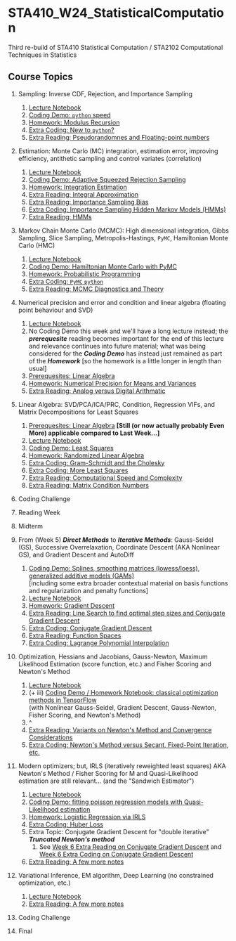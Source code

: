 # STA410_W24_StatisticalComputation
Third re-build of STA410 Statistical Computation / STA2102 Computational Techniques in Statistics

## Course Topics

1. Sampling: Inverse CDF, Rejection, and Importance Sampling
    1. [Lecture Notebook](Week1/STA410_W24_Week1_Lecture_Sampling.ipynb)
    2. [Coding Demo: `python` speed](Week1/STA410_W24_Week1_CodingDemo_MemoryUsage.ipynb)
    3. [Homework: Modulus ](Week1/STA410_W24_Week1_Homework_ModulusRecursion.ipynb)[Recursion](https://www.google.com/search?q=recursion)
    4. [Extra Coding: New to `python`?](Week1/STA410_W24_Week1_NewToPython_IntegerBinaryRepresentation.ipynb)
    5. [Extra Reading: Pseudorandomnes and Floating-point numbers](Week1/STA410_W24_Week1_Extra_PseudorandomnesAndComputerRepresentation.ipynb)
2. Estimation: Monte Carlo (MC) integration, estimation error, improving efficiency, antithetic sampling and control variates (correlation) 
    1. [Lecture Notebook](Week2/STA410_W24_Week2_Lecture_Estimation.ipynb)
    2. [Coding Demo: Adaptive Squeezed Rejection Sampling](Week2/STA410_W24_Week2_Demo_AdaptiveRejectionSampling.ipynb)
    3. [Homework: Integration Estimation](Week2/STA410_W24_Week2_Homework_EstimationViaSampling.ipynb)
    4. [Extra Reading: Integral Approximation](Week2/STA410_W24_Week2_Extra_IntegralApproximation.ipynb)       
    5. [Extra Reading: Importance Sampling Bias](Week2/STA410_W24_Week2_Extra_ImportanceSamplingBias.ipynb)
    6. [Extra Coding: Importance Sampling Hidden Markov Models (HMMs)](Week2/STA410_W24_Week2_Extra_AdvancedPython_ImportanceSamplingHMMs.ipynb)
    7. [Extra Reading: HMMs](Week2/STA410_W24_Week2_Extra_XiaoxuanHan_HMM_LikelihoodStateInference_ForwardViterbiBaum-Welch.pptx)
3. Markov Chain Monte Carlo (MCMC): High dimensional integration, Gibbs Sampling, Slice Sampling, Metropolis-Hastings, `PyMC`, Hamiltonian Monte Carlo (HMC)
    1. [Lecture Notebook](Week3/STA410_W24_Week3_Lecture_HighDimentionalIntegration.ipynb)
    2. [Coding Demo: Hamiltonian Monte Carlo with PyMC](Week3/STA410_W24_Week3_Demo_HMCwithPyMC.ipynb)
    3. [Homework: Probabilistic Programming](Week3/STA410_W24_Week3_Homework_ProbabilisticProgrammingPyMC.ipynb)
    4. [Extra Coding: `PyMC` `python`](Week3/STA410_W24_Week3_Extra_PyMCPython_ProbabilisticProgramming.ipynb)
    5. [Extra Reading: MCMC Diagnostics and Theory](Week3/STA410_W24_Week3_Extra_MCMCdiagnosticsAndTheory.ipynb)
4. Numerical precision and error and condition and linear algebra (floating point behaviour and SVD)
    1. [Lecture Notebook](Week4/STA410_W24_Week4_Lecture_NumericalErrors.ipynb)
    2. No Coding Demo this week and we'll have a long lecture instead; the ***prerequesite*** reading becomes important for the end of this lecture and relevance continues into future material; what was being considered for the ***Coding Demo*** has instead just remained as part of the ***Homework*** [so the homework is a little longer in length than usual]
    3. [Prerequesites: Linear Algebra](Week4/STA410_W24_Week4_Prerequesite_LinearAlgebra.ipynb)
    4. [Homework: Numerical Precision for Means and Variances](Week4/STA410_W24_Week4_Homework_AdditionVariance.ipynb)
    5. [Extra Reading: Analog versus Digital Arithmatic](Week4/STA410_W24_Week4_Extra_AnalogVsDigital_BitstringArithmatic_GracefulUnderflow.ipynb)
5. Linear Algebra: SVD/PCA/ICA/PRC, Condition, Regression VIFs, and Matrix Decompositions for Least Squares
    1. [Prerequesites: Linear Algebra](Week4/STA410_W24_Week4_Prerequesite_LinearAlgebra.ipynb) **[Still (or now actually probably Even More) applicable compared to Last Week...]**
    2. [Lecture Notebook](Week5/STA410_W24_Week5_Lecture_UsingLinearAlgebra.ipynb)
    3. [Coding Demo: Least Squares](Week5/STA410_W24_Week5_Demo_LeastSquares.ipynb)
    4. [Homework: Randomized Linear Algebra](Week5/STA410_W24_Week5_Homework_RandomizedLinearAlgebra.ipynb)
    5. [Extra Coding: Gram-Schmidt and the Cholesky](Week5/STA410_W24_Week5_Extra_LinearAlgebraAlgorithms.ipynb)
    6. [Extra Coding: More Least Squares](Week5/STA410_W24_Week5_Extra_MoreLeastSquares.ipynb)
    7. [Extra Reading: Computational Speed and Complexity](Week5/STA410_W24_Week5_Extra_SpeedAndBigOAlgorithmicComplexity.ipynb)
    8. [Extra Reading: Matrix Condition Numbers](Week5/STA410_W24_Week5_Extra_DerivingMatrixCondition.ipynb)
6. Coding Challenge
7. Reading Week
8. Midterm
9. From (Week 5) ***Direct Methods*** to ***Iterative Methods***: Gauss-Seidel (GS), Successive Overrelaxation, Coordinate Descent (AKA Nonlinear GS), and Gradient Descent and AutoDiff
    1. [Coding Demo: Splines, smoothing matrices (lowess/loess), generalized additive models (GAMs)](Week6/STA410_W24_Week6_Demo_FunctionRepresentation.ipynb)<br>[including some extra broader contextual material on basis functions and regularization and penalty functions]
    2. [Lecture Notebook](Week6/STA410_W24_Week6_Lecture_IterativeMethods.ipynb) 
    3. [Homework: Gradient Descent](Week6/STA410_W24_Week6_Homework_GradientDescent.ipynb) 
    4. [Extra Reading: Line Search to find optimal step sizes and Conjugate Gradient Descent](Week6/STA410_W24_Week6_Extra_LineSearch_ConjugateGradientMethods.ipynb)
    5. [Extra Coding: Conjugate Gradient Descent](Week6/STA410_W24_Week6_Extra_ConjugateGradientDescent.ipynb)
    6. [Extra Reading: Function Spaces](Week6/STA410_W24_Week6_Extra_FunctionSpaces.ipynb)
    7. [Extra Coding: Lagrange Polynomial Interpolation](Week6/STA410_W24_Week6_Extra_LagrangePolynomialInterpolation.ipynb)
10. Optimization, Hessians and Jacobians, Gauss-Newton, Maximum Likelihood Estimation (score function, etc.) and Fisher Scoring and Newton's Method
    1. [Lecture Notebook](Week7/STA410_W24_Week7_Lecture_Optimization.ipynb)
    2. (+ iii) [Coding Demo / Homework Notebook: classical optimization methods in TensorFlow](Week7/STA410_W24_Week7_CodingDemo_and_Homework_Optimization.ipynb)<br>(with Nonlinear Gauss-Seidel, Gradient Descent, Gauss-Newton, Fisher Scoring, and Newton's Method)
    3. ^
    4. [Extra Reading: Variants on Newton's Method and Convergence Considerations](Week7/STA410_W24_Week7_Extra_NewtonVariantsConvergence.ipynb)
    5. [Extra Coding: Newton's Method versus Secant, Fixed-Point Iteration, etc.](Week7/STA410_W24_Week7_Extra_NewtonVsSecantVsFixedPointIteration.ipynb)
11. Modern optimizers; but, IRLS (iteratively reweighted least squares) AKA Newton's Method / Fisher Scoring for M and Quasi-Likelihood estimation are still relevant... (and the "Sandwich Estimator")
    1. [Lecture Notebook](Week8/STA410_W24_Week8_Lecture_IRLS.ipynb)
    2. [Coding Demo: fitting poisson regression models with Quasi-Likelihood estimation](Week8/STA410_W24_Week8_CodingDemo_QuasiLikelihoodEstimation.ipynb)
    3. [Homework: Logistic Regression via IRLS](Week8/STA410_W24_Week8_Homework_LogisticRegressionIRLS.ipynb)
    4. [Extra Coding: Huber Loss](Week8/STA410_W24_Week8_Extra_HuberLossIRLS.ipynb)
    5. Extra Topic: Conjugate Gradient Descent for "double iterative" ***Truncated Newton's method***
        1. See [Week 6 Extra Reading on Conjugate Gradient Descent](Week6/STA410_W24_Week6_Extra_LineSearch_ConjugateGradientMethods.ipynb) and [Week 6 Extra Coding on Conjugate Gradient Descent](Week6/STA410_W24_Week6_Extra_ConjugateGradientDescent.ipynb)
    6. [Extra Reading: A few more notes](Week8/STA410_W24_Week8_Extra_Details.ipynb)
    
12. Variational Inference, EM algorithm, Deep Learning (no constrained optimization, etc.)
    1. [Lecture Notebook](Week9/STA410_W24_Week9_Lecture_GenerativeModeling.ipynb)
    2. [Extra Reading: A few more notes](Week9/STA410_W24_Week9_Extra_Copulas.ipynb)
13. Coding Challenge
14. Final
